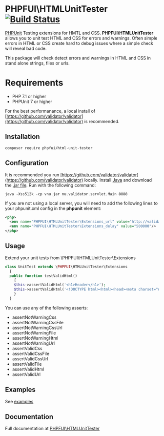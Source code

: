 # PHPFUI\HTMLUnitTester [![Build Status](https://travis-ci.org/phpfui/HTMLUnitTester.png?branch=master)](https://travis-ci.org/phpfui/HTMLUnitTester)

[PHPUnit](https://phpunit.de/) Testing extensions for HMTL and CSS. **PHPFUI\HTMLUnitTester** allows you to unit test HTML and CSS for errors and warnings. Often simple errors in HTML or CSS create hard to debug issues where a simple check will reveal bad code.

This package will check detect errors and warnings in HTML and CSS in stand alone strings, files or urls.
# Requirements
- PHP 7.1 or higher
- PHPUnit 7 or higher

For the best performanance, a local install of [https://github.com/validator/validator](https://github.com/validator/validator) is recommended.
## Installation
```
composer require phpfui/html-unit-tester
```
## Configuration
It is recommended you run [https://github.com/validator/validator](https://github.com/validator/validator) locally. Install [Java](https://www.java.com/ES/download/) and download the [.jar file](https://github.com/validator/validator/releases). Run with the following command:
```
java -Xss512k -cp vnu.jar nu.validator.servlet.Main 8888
```
If you are not using a local server, you will need to add the following lines to your phpunit.xml config in the **phpunit** element:
```xml
<php>
  <env name="PHPFUI\HTMLUnitTester\Extensions_url" value="http://validator.w3.org/nu"/>
  <env name="PHPFUI\HTMLUnitTester\Extensions_delay" value="500000"/>
</php>
```

## Usage
Extend your unit tests from \PHPFUI\HTMLUnitTester\Extensions
```php
class UnitTest extends \PHPFUI\HTMLUnitTester\Extensions
  {
  public function testValidHtml()
    {
    $this->assertValidHtml('<h1>Header</h1>');
    $this->assertValidHtml('<!DOCTYPE html><html><head><meta charset="utf-8"/><title>Title</title></head><body><div>This is a test</div></body></html>');
    }
  }
```
You can use any of the following asserts:
- assertNotWarningCss
- assertNotWarningCssFile
- assertNotWarningCssUrl
- assertNotWarningFile
- assertNotWarningHtml
- assertNotWarningUrl
- assertValidCss
- assertValidCssFile
- assertValidCssUrl
- assertValidFile
- assertValidHtml
- assertValidUrl

## Examples
See [examples](https://github.com/phpfui/HTMLUnitTester/blob/master/tests/UnitTest.php)

## Documentation

Full documentation at [PHPFUI\HTMLUnitTester](http://phpfui.com/?p=d&n=PHPFUI%5CHTMLUnitTester)
